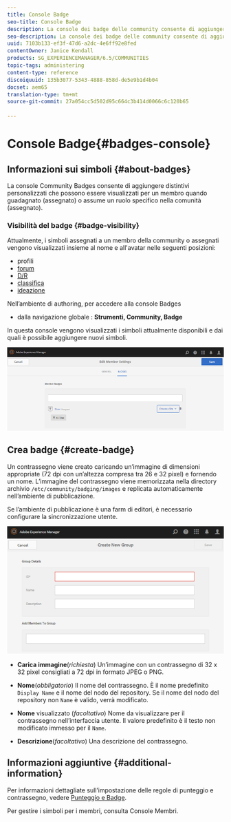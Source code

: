 ```yaml
---
title: Console Badge
seo-title: Console Badge
description: La console dei badge delle community consente di aggiungere dei simboli personalizzati che possono essere visualizzati per i membri al momento della loro acquisizione (assegnazione) o di un ruolo specifico nella comunità (assegnazione)
seo-description: La console dei badge delle community consente di aggiungere dei simboli personalizzati che possono essere visualizzati per i membri al momento della loro acquisizione (assegnazione) o di un ruolo specifico nella comunità (assegnazione)
uuid: 7103b133-ef3f-47d6-a2dc-4e6ff92e8fed
contentOwner: Janice Kendall
products: SG_EXPERIENCEMANAGER/6.5/COMMUNITIES
topic-tags: administering
content-type: reference
discoiquuid: 135b3077-5343-4888-858d-de5e9b1d4b04
docset: aem65
translation-type: tm+mt
source-git-commit: 27a054cc5d502d95c664c3b414d0066c6c120b65

---
```



# Console Badge{#badges-console}

## Informazioni sui simboli {#about-badges}

La console Community Badges consente di aggiungere distintivi personalizzati che possono essere visualizzati per un membro quando guadagnato (assegnato) o assume un ruolo specifico nella comunità (assegnato).

### Visibilità del badge {#badge-visibility}

Attualmente, i simboli assegnati a un membro della community o assegnati vengono visualizzati insieme al nome e all&#39;avatar nelle seguenti posizioni:

* profili
* [forum](/help/communities/forum.md)
* [D/R](/help/communities/working-with-qna.md)
* [classifica](/help/communities/enabling-leaderboard.md)
* [ideazione](/help/communities/ideation-feature.md)

Nell’ambiente di authoring, per accedere alla console Badges

* dalla navigazione globale : **Strumenti, Community, Badge**

In questa console vengono visualizzati i simboli attualmente disponibili e dai quali è possibile aggiungere nuovi simboli.

![chlimage_1-123](assets/chlimage_1-123.png)

## Crea badge {#create-badge}

Un contrassegno viene creato caricando un’immagine di dimensioni appropriate (72 dpi con un’altezza compresa tra 26 e 32 pixel) e fornendo un nome. L’immagine del contrassegno viene memorizzata nella directory archivio `/etc/community/badging/images` e replicata automaticamente nell’ambiente di pubblicazione.

Se l’ambiente di pubblicazione è una farm di editori, è necessario configurare la sincronizzazione [](/help/communities/sync.md)utente.

![chlimage_1-124](assets/chlimage_1-124.png)

* **Carica immagine**(*richiesta*) Un’immagine con un contrassegno di 32 x 32 pixel consigliati a 72 dpi in formato JPEG o PNG.

* **Nome**(*obbligatorio*) Il nome del contrassegno. È il nome predefinito `Display Name` e il nome del nodo del repository. Se il nome del nodo del repository non `Name` è valido, verrà modificato.

* **Nome** visualizzato (*facoltativo*) Nome da visualizzare per il contrassegno nell’interfaccia utente. Il valore predefinito è il testo non modificato immesso per il `Name`.

* **Descrizione**(*facoltativo*) Una descrizione del contrassegno.

## Informazioni aggiuntive {#additional-information}

Per informazioni dettagliate sull’impostazione delle regole di punteggio e contrassegno, vedere [Punteggio e Badge](/help/communities/implementing-scoring.md).

Per gestire i simboli per i membri, consulta Console [](/help/communities/members.md)Membri.
